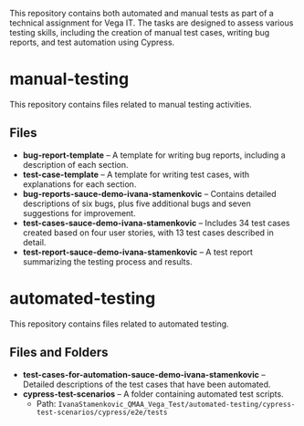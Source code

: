 This repository contains both automated and manual tests as part of a technical assignment for Vega IT. The tasks are designed to assess various testing skills, including the creation of manual test cases, writing bug reports, and test automation using Cypress.

# manual-testing  

This repository contains files related to manual testing activities.  

## Files  

- **bug-report-template** – A template for writing bug reports, including a description of each section.  
- **test-case-template** – A template for writing test cases, with explanations for each section.  
- **bug-reports-sauce-demo-ivana-stamenkovic** – Contains detailed descriptions of six bugs, plus five additional bugs and seven suggestions for improvement.  
- **test-cases-sauce-demo-ivana-stamenkovic** – Includes 34 test cases created based on four user stories, with 13 test cases described in detail.  
- **test-report-sauce-demo-ivana-stamenkovic** – A test report summarizing the testing process and results.  

# automated-testing  

This repository contains files related to automated testing.  

## Files and Folders  

- **test-cases-for-automation-sauce-demo-ivana-stamenkovic** – Detailed descriptions of the test cases that have been automated.  
- **cypress-test-scenarios** – A folder containing automated test scripts.  
  - Path: `IvanaStamenkovic_QMAA_Vega_Test/automated-testing/cypress-test-scenarios/cypress/e2e/tests`  


